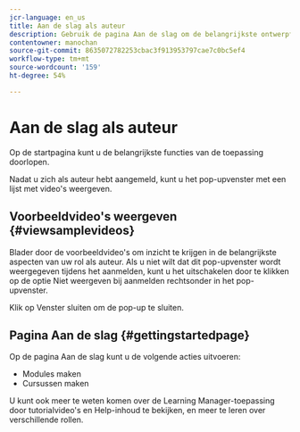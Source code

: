 ```yaml
---
jcr-language: en_us
title: Aan de slag als auteur
description: Gebruik de pagina Aan de slag om de belangrijkste ontwerpfuncties van Adobe Learning Manager te doorlopen.
contentowner: manochan
source-git-commit: 8635072782253cbac3f913953797cae7c0bc5ef4
workflow-type: tm+mt
source-wordcount: '159'
ht-degree: 54%

---
```




# Aan de slag als auteur

Op de startpagina kunt u de belangrijkste functies van de toepassing doorlopen.

Nadat u zich als auteur hebt aangemeld, kunt u het pop-upvenster met een lijst met video&#39;s weergeven.

## Voorbeeldvideo&#39;s weergeven {#viewsamplevideos}

Blader door de voorbeeldvideo&#39;s om inzicht te krijgen in de belangrijkste aspecten van uw rol als auteur. Als u niet wilt dat dit pop-upvenster wordt weergegeven tijdens het aanmelden, kunt u het uitschakelen door te klikken op de optie Niet weergeven bij aanmelden rechtsonder in het pop-upvenster.

Klik op Venster sluiten om de pop-up te sluiten.

<!--![](assets/welcome-videos.png)-->

## Pagina Aan de slag {#gettingstartedpage}

Op de pagina Aan de slag kunt u de volgende acties uitvoeren:

* Modules maken
* Cursussen maken

U kunt ook meer te weten komen over de Learning Manager-toepassing door tutorialvideo&#39;s en Help-inhoud te bekijken, en meer te leren over verschillende rollen.

<!--![](assets/author-experienceprime.png)-->

